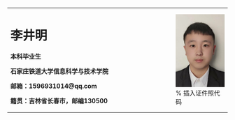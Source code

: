 <table border="0">
  <tr>
    <td width="75%">
      <h1>李井明</h1>
      <p><b>本科毕业生</b></p>
      <p><b>石家庄铁道大学信息科学与技术学院</b></p>
      <p><b>邮箱：1596931014@qq.com</b></p>
      <p><b>籍贯：吉林省长春市，邮编130500</b></p>
    </td>
    <td width="25%">
      <img src="/1600667524326.jpg" width="100%">      % 插入证件照代码
    </td>
  </tr>
</table>
